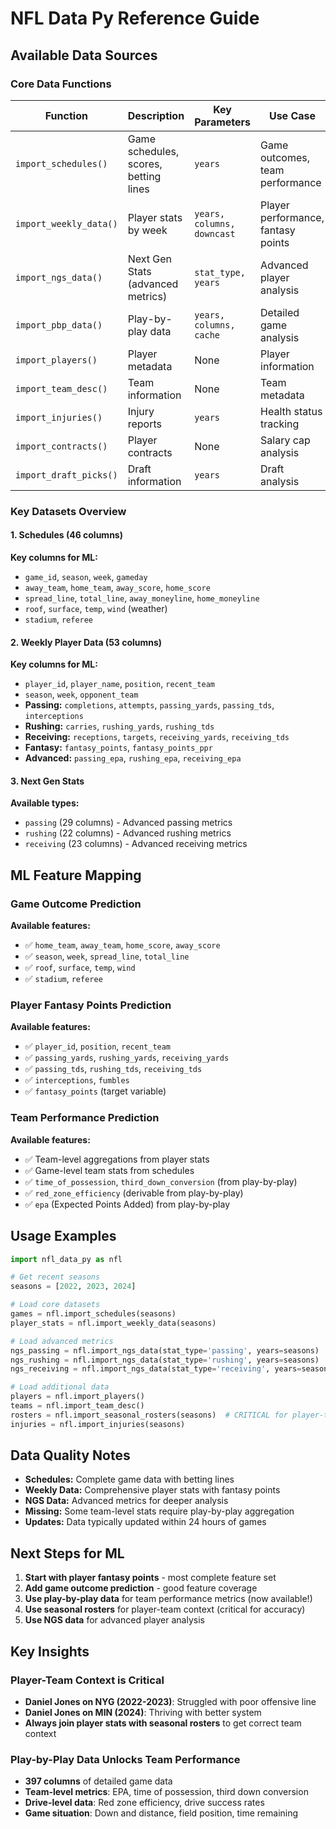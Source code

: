 # NFL Data Py Reference Guide

## Available Data Sources

### Core Data Functions

| Function | Description | Key Parameters | Use Case |
|----------|-------------|----------------|----------|
| `import_schedules()` | Game schedules, scores, betting lines | `years` | Game outcomes, team performance |
| `import_weekly_data()` | Player stats by week | `years, columns, downcast` | Player performance, fantasy points |
| `import_ngs_data()` | Next Gen Stats (advanced metrics) | `stat_type, years` | Advanced player analysis |
| `import_pbp_data()` | Play-by-play data | `years, columns, cache` | Detailed game analysis |
| `import_players()` | Player metadata | None | Player information |
| `import_team_desc()` | Team information | None | Team metadata |
| `import_injuries()` | Injury reports | `years` | Health status tracking |
| `import_contracts()` | Player contracts | None | Salary cap analysis |
| `import_draft_picks()` | Draft information | `years` | Draft analysis |

### Key Datasets Overview

#### 1. Schedules (46 columns)
**Key columns for ML:**
- `game_id`, `season`, `week`, `gameday`
- `away_team`, `home_team`, `away_score`, `home_score`
- `spread_line`, `total_line`, `away_moneyline`, `home_moneyline`
- `roof`, `surface`, `temp`, `wind` (weather)
- `stadium`, `referee`

#### 2. Weekly Player Data (53 columns)
**Key columns for ML:**
- `player_id`, `player_name`, `position`, `recent_team`
- `season`, `week`, `opponent_team`
- **Passing:** `completions`, `attempts`, `passing_yards`, `passing_tds`, `interceptions`
- **Rushing:** `carries`, `rushing_yards`, `rushing_tds`
- **Receiving:** `receptions`, `targets`, `receiving_yards`, `receiving_tds`
- **Fantasy:** `fantasy_points`, `fantasy_points_ppr`
- **Advanced:** `passing_epa`, `rushing_epa`, `receiving_epa`

#### 3. Next Gen Stats
**Available types:**
- `passing` (29 columns) - Advanced passing metrics
- `rushing` (22 columns) - Advanced rushing metrics  
- `receiving` (23 columns) - Advanced receiving metrics

## ML Feature Mapping

### Game Outcome Prediction
**Available features:**
- ✅ `home_team`, `away_team`, `home_score`, `away_score`
- ✅ `season`, `week`, `spread_line`, `total_line`
- ✅ `roof`, `surface`, `temp`, `wind`
- ✅ `stadium`, `referee`

### Player Fantasy Points Prediction
**Available features:**
- ✅ `player_id`, `position`, `recent_team`
- ✅ `passing_yards`, `rushing_yards`, `receiving_yards`
- ✅ `passing_tds`, `rushing_tds`, `receiving_tds`
- ✅ `interceptions`, `fumbles`
- ✅ `fantasy_points` (target variable)

### Team Performance Prediction
**Available features:**
- ✅ Team-level aggregations from player stats
- ✅ Game-level team stats from schedules
- ✅ `time_of_possession`, `third_down_conversion` (from play-by-play)
- ✅ `red_zone_efficiency` (derivable from play-by-play)
- ✅ `epa` (Expected Points Added) from play-by-play

## Usage Examples

```python
import nfl_data_py as nfl

# Get recent seasons
seasons = [2022, 2023, 2024]

# Load core datasets
games = nfl.import_schedules(seasons)
player_stats = nfl.import_weekly_data(seasons)

# Load advanced metrics
ngs_passing = nfl.import_ngs_data(stat_type='passing', years=seasons)
ngs_rushing = nfl.import_ngs_data(stat_type='rushing', years=seasons)
ngs_receiving = nfl.import_ngs_data(stat_type='receiving', years=seasons)

# Load additional data
players = nfl.import_players()
teams = nfl.import_team_desc()
rosters = nfl.import_seasonal_rosters(seasons)  # CRITICAL for player-team context
injuries = nfl.import_injuries(seasons)
```

## Data Quality Notes

- **Schedules:** Complete game data with betting lines
- **Weekly Data:** Comprehensive player stats with fantasy points
- **NGS Data:** Advanced metrics for deeper analysis
- **Missing:** Some team-level stats require play-by-play aggregation
- **Updates:** Data typically updated within 24 hours of games

## Next Steps for ML

1. **Start with player fantasy points** - most complete feature set
2. **Add game outcome prediction** - good feature coverage  
3. **Use play-by-play data** for team performance metrics (now available!)
4. **Use seasonal rosters** for player-team context (critical for accuracy)
5. **Use NGS data** for advanced player analysis

## Key Insights

### Player-Team Context is Critical
- **Daniel Jones on NYG (2022-2023)**: Struggled with poor offensive line
- **Daniel Jones on MIN (2024)**: Thriving with better system
- **Always join player stats with seasonal rosters** to get correct team context

### Play-by-Play Data Unlocks Team Performance
- **397 columns** of detailed game data
- **Team-level metrics**: EPA, time of possession, third down conversion
- **Drive-level data**: Red zone efficiency, drive success rates
- **Game situation**: Down and distance, field position, time remaining
